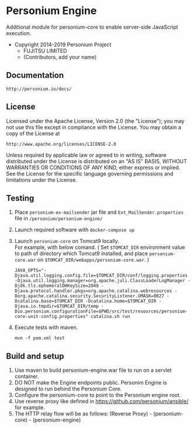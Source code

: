 # Personium Engine

Additional module for personium-core to enable server-side JavaScript execution.

  - Copyright 2014-2019 Personium Project
    - FUJITSU LIMITED
    - (Contributors, add your name)


## Documentation

    http://personium.io/docs/

## License

Licensed under the Apache License, Version 2.0 (the "License");
you may not use this file except in compliance with the License.
You may obtain a copy of the License at

    http://www.apache.org/licenses/LICENSE-2.0

Unless required by applicable law or agreed to in writing, software
distributed under the License is distributed on an "AS IS" BASIS,
WITHOUT WARRANTIES OR CONDITIONS OF ANY KIND, either express or implied.
See the License for the specific language governing permissions and
limitations under the License.

## Testing

1. Place `personium-ex-mailsender` jar file and `Ext_MailSender.properties` file in `/personium/personium-engine/`
1. Launch required software with `docker-compose up`
1. Launch `personium-core` on Tomcat9 locally.  
For example, with below comand. ( Set `$TOMCAT_DIR` environment value to path of directory which Tomcat9 installed, and place `personium-core.war` on `$TOMCAT_DIR/webapps/personium-core.war`. )

    ```
    JAVA_OPTS="-Djava.util.logging.config.file=$TOMCAT_DIR/conf/logging.properties -Djava.util.logging.manager=org.apache.juli.ClassLoaderLogManager -Djdk.tls.ephemeralDHKeySize=2048 -Djava.protocol.handler.pkgs=org.apache.catalina.webresources -Dorg.apache.catalina.security.SecurityListener.UMASK=0027 -Dcatalina.base=$TOMCAT_DIR -Dcatalina.home=$TOMCAT_DIR -Djava.io.tmpdir=$TOMCAT_DIR/temp -Dio.personium.configurationFile=$PWD/src/test/resources/personium-core-unit-config.properties" catalina.sh run
    ```

1. Execute tests with maven.

    ```
    mvn -f pom.xml test
    ```

## Build and setup

1. Use maven to build personium-engine.war file to run on a servlet container.
1. DO NOT make the Engine endpoints public. Personim Engine is designed to run behind the Personium Core.
1. Configure the personium-core to point to the Personium engine root.
1. Use reverse proxy like defined in https://github.com/personium/ansible/ for example.
1. The HTTP relay flow will be as follows:
  (Reverse Proxy) - (personium-core) - (personium-engine)
